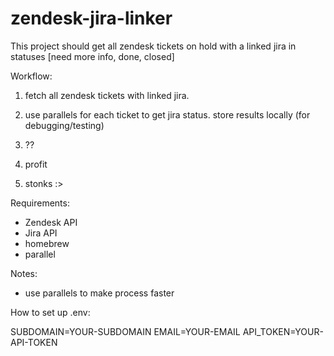 # zendesk-jira-linker

This project should get all zendesk tickets on hold with a linked jira in statuses [need more info, done, closed]

Workflow:

1. fetch all zendesk tickets with linked jira.

2. use parallels for each ticket to get jira status. store results locally (for debugging/testing)

3. ??

4. profit

5. stonks :>

Requirements:

* Zendesk API
* Jira API
* homebrew
* parallel

Notes:

* use parallels to make process faster

How to set up .env:

SUBDOMAIN=YOUR-SUBDOMAIN
EMAIL=YOUR-EMAIL
API_TOKEN=YOUR-API-TOKEN